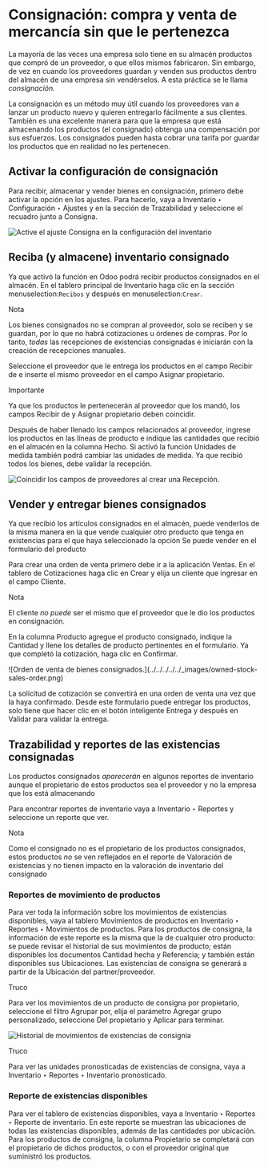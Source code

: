 # Consignación: compra y venta de mercancía sin que le pertenezca

La mayoría de las veces una empresa solo tiene en su almacén productos que
compró de un proveedor, o que ellos mismos fabricaron. Sin embargo, de vez en
cuando los proveedores guardan y venden sus productos dentro del almacén de
una empresa sin vendérselos. A esta práctica se le llama _consignación_.

La consignación es un método muy útil cuando los proveedores van a lanzar un
producto nuevo y quieren entregarlo fácilmente a sus clientes. También es una
excelente manera para que la empresa que está almacenando los productos (el
consignado) obtenga una compensación por sus esfuerzos. Los consignados pueden
hasta cobrar una tarifa por guardar los productos que en realidad no les
pertenecen.

## Activar la configuración de consignación

Para recibir, almacenar y vender bienes en consignación, primero debe activar
la opción en los ajustes. Para hacerlo, vaya a Inventario ‣ Configuración ‣
Ajustes y en la sección de Trazabilidad y seleccione el recuadro junto a
Consigna.

![Active el ajuste Consigna en la configuración del
inventario](../../../../../_images/owned-stock-enable-consignment.png)

## Reciba (y almacene) inventario consignado

Ya que activó la función en Odoo podrá recibir productos consignados en el
almacén. En el tablero principal de Inventario haga clic en la sección
menuselection:`Recibos` y después en menuselection:`Crear`.

Nota

Los bienes consignados no se compran al proveedor, solo se reciben y se
guardan, por lo que no habrá cotizaciones u órdenes de compras. Por lo tanto,
_todas_ las recepciones de existencias consignadas e iniciarán con la creación
de recepciones manuales.

Seleccione el proveedor que le entrega los productos en el campo Recibir de e
inserte el mismo proveedor en el campo Asignar propietario.

Importante

Ya que los productos le pertenecerán al proveedor que los mandó, los campos
Recibir de y Asignar propietario deben coincidir.

Después de haber llenado los campos relacionados al proveedor, ingrese los
productos en las líneas de producto e indique las cantidades que recibió en el
almacén en la columna Hecho. Si activó la función Unidades de medida también
podrá cambiar las unidades de medida. Ya que recibió todos los bienes, debe
validar la recepción.

![Coincidir los campos de proveedores al crear una
Recepción.](../../../../../_images/owned-stock-receipt-fields.png)

## Vender y entregar bienes consignados

Ya que recibió los artículos consignados en el almacén, puede venderlos de la
misma manera en la que vende cualquier otro producto que tenga en existencias
para el que haya seleccionado la opción Se puede vender en el formulario del
producto

Para crear una orden de venta primero debe ir a la aplicación Ventas. En el
tablero de Cotizaciones haga clic en Crear y elija un cliente que ingresar en
el campo Cliente.

Nota

El cliente _no puede_ ser el mismo que el proveedor que le dio los productos
en consignación.

En la columna Producto agregue el producto consignado, indique la Cantidad y
llene los detalles de producto pertinentes en el formulario. Ya que completó
la cotización, haga clic en Confirmar.

![Orden de venta de bienes consignados.](../../../../../_images/owned-stock-
sales-order.png)

La solicitud de cotización se convertirá en una orden de venta una vez que la
haya confirmado. Desde este formulario puede entregar los productos, solo
tiene que hacer clic en el botón inteligente Entrega y después en Validar para
validar la entrega.

## Trazabilidad y reportes de las existencias consignadas

Los productos consignados _aparecerán_ en algunos reportes de inventario
aunque el propietario de estos productos sea el proveedor y no la empresa que
los está almacenando

Para encontrar reportes de inventario vaya a Inventario ‣ Reportes y
seleccione un reporte que ver.

Nota

Como el consignado no es el propietario de los productos consignados, estos
productos _no_ se ven reflejados en el reporte de Valoración de existencias y
no tienen impacto en la valoración de inventario del consignado

### Reportes de movimiento de productos

Para ver toda la información sobre los movimientos de existencias disponibles,
vaya al tablero Movimientos de productos en Inventario ‣ Reportes ‣
Movimientos de productos. Para los productos de consigna, la información de
este reporte es la misma que la de cualquier otro producto: se puede revisar
el historial de sus movimientos de producto; están disponibles los documentos
Cantidad hecha y Referencia; y también están disponibles sus Ubicaciones. Las
existencias de consigna se generará a partir de la Ubicación del
partner/proveedor.

Truco

Para ver los movimientos de un producto de consigna por propietario,
seleccione el filtro Agrupar por, elija el parámetro Agregar grupo
personalizado, seleccione Del propietario y Aplicar para terminar.

![Historial de movimientos de existencias de
consignia](../../../../../_images/owned-stock-moves-history.png)

Truco

Para ver las unidades pronosticadas de existencias de consigna, vaya a
Inventario ‣ Reportes ‣ Inventario pronosticado.

### Reporte de existencias disponibles

Para ver el tablero de existencias disponibles, vaya a Inventario ‣ Reportes ‣
Reporte de inventario. En este reporte se muestran las ubicaciones de todas
las existencias disponibles, además de las cantidades por ubicación. Para los
productos de consigna, la columna Propietario se completará con el propietario
de dichos productos, o con el proveedor original que suministró los productos.

